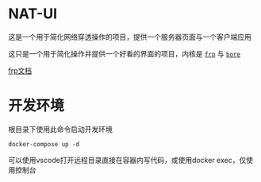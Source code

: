 # NAT-UI

这是一个用于简化网络穿透操作的项目，提供一个服务器页面与一个客户端应用

这只是一个用于简化操作并提供一个好看的界面的项目，内核是 [`frp`](https://github.com/fatedier/frp) 与 [`bore`](https://github.com/ekzhang/bore)

[frp文档](https://gofrp.org/zh-cn/)

# 开发环境
根目录下使用此命令启动开发环境
```shell
docker-compose up -d
```
可以使用vscode打开远程目录直接在容器内写代码，或使用docker exec，仅使用控制台